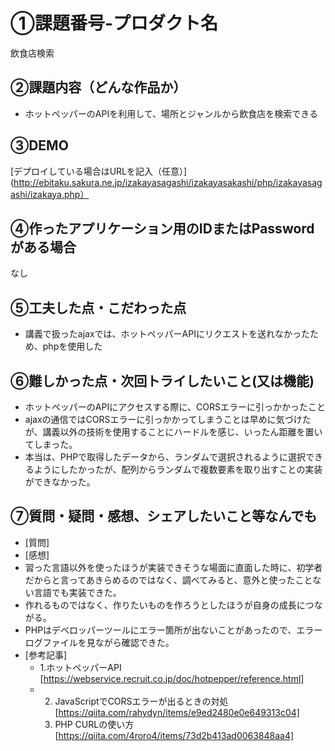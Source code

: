 # ①課題番号-プロダクト名

飲食店検索

## ②課題内容（どんな作品か）

- ホットペッパーのAPIを利用して、場所とジャンルから飲食店を検索できる

## ③DEMO

[デプロイしている場合はURLを記入（任意）](http://ebitaku.sakura.ne.jp/izakayasagashi/izakayasakashi/php/izakayasagashi/izakaya.php）

## ④作ったアプリケーション用のIDまたはPasswordがある場合

なし

## ⑤工夫した点・こだわった点

- 講義で扱ったajaxでは、ホットペッパーAPIにリクエストを送れなかったため、phpを使用した

## ⑥難しかった点・次回トライしたいこと(又は機能)

- ホットペッパーのAPIにアクセスする際に、CORSエラーに引っかかったこと
- ajaxの通信ではCORSエラーに引っかかってしまうことは早めに気づけたが、講義以外の技術を使用することにハードルを感じ、いったん距離を置いてしまった。
- 本当は、PHPで取得したデータから、ランダムで選択されるように選択できるようにしたかったが、配列からランダムで複数要素を取り出すことの実装ができなかった。

## ⑦質問・疑問・感想、シェアしたいこと等なんでも

- [質問]
- [感想]
- 習った言語以外を使ったほうが実装できそうな場面に直面した時に、初学者だからと言ってあきらめるのではなく、調べてみると、意外と使ったことない言語でも実装できた。
- 作れるものではなく、作りたいものを作ろうとしたほうが自身の成長につながる。
- PHPはデベロッパーツールにエラー箇所が出ないことがあったので、エラーログファイルを見ながら確認できた。
- [参考記事]
  - 1.ホットペッパーAPI [https://webservice.recruit.co.jp/doc/hotpepper/reference.html]
  - 2. JavaScriptでCORSエラーが出るときの対処[https://qiita.com/rahydyn/items/e9ed2480e0e649313c04]
    3. PHP CURLの使い方[https://qiita.com/4roro4/items/73d2b413ad0063848aa4]
